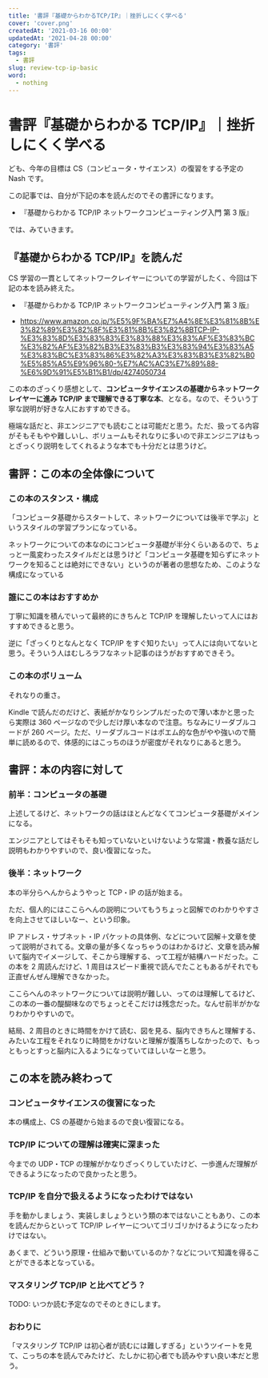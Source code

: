 ```yaml
---
title: '書評『基礎からわかるTCP/IP』｜挫折しにくく学べる'
cover: 'cover.png'
createdAt: '2021-03-16 00:00'
updatedAt: '2021-04-28 00:00'
category: '書評'
tags:
  - 書評
slug: review-tcp-ip-basic
word:
  - nothing
---
```


# 書評『基礎からわかる TCP/IP』｜挫折しにくく学べる

ども、今年の目標は CS（コンピュータ・サイエンス）の復習をする予定の Nash です。

この記事では、自分が下記の本を読んだのでその書評になります。

- 『基礎からわかる TCP/IP ネットワークコンピューティング入門 第 3 版』

では、みていきます。

## 『基礎からわかる TCP/IP』を読んだ

CS 学習の一貫としてネットワークレイヤーについての学習がしたく、今回は下記の本を読み終えた。

- 『基礎からわかる TCP/IP ネットワークコンピューティング入門 第 3 版』

- https://www.amazon.co.jp/%E5%9F%BA%E7%A4%8E%E3%81%8B%E3%82%89%E3%82%8F%E3%81%8B%E3%82%8BTCP-IP-%E3%83%8D%E3%83%83%E3%83%88%E3%83%AF%E3%83%BC%E3%82%AF%E3%82%B3%E3%83%B3%E3%83%94%E3%83%A5%E3%83%BC%E3%83%86%E3%82%A3%E3%83%B3%E3%82%B0%E5%85%A5%E9%96%80-%E7%AC%AC3%E7%89%88-%E6%9D%91%E5%B1%B1/dp/4274050734

この本のざっくり感想として、**コンピュータサイエンスの基礎からネットワークレイヤーに進み TCP/IP まで理解できる丁寧な本**、となる。なので、そういう丁寧な説明が好きな人におすすめできる。

極端な話だと、非エンジニアでも読むことは可能だと思う。ただ、扱ってる内容がそもそもやや難しいし、ボリュームもそれなりに多いので非エンジニアはもっとざっくり説明をしてくれるような本でも十分だとは思うけど。

## 書評：この本の全体像について

### この本のスタンス・構成

「コンピュータ基礎からスタートして、ネットワークについては後半で学ぶ」というスタイルの学習プランになっている。

ネットワークについての本なのにコンピュータ基礎が半分くらいあるので、ちょっと一風変わったスタイルだとは思うけど「コンピュータ基礎を知らずにネットワークを知ることは絶対にできない」というのが著者の思想なため、このような構成になっている

### 誰にこの本はおすすめか

丁寧に知識を積んでいって最終的にきちんと TCP/IP を理解したいって人にはおすすめできると思う。

逆に「ざっくりとなんとなく TCP/IP をすぐ知りたい」って人には向いてないと思う。そういう人はむしろラフなネット記事のほうがおすすめできそう。

### この本のボリューム

それなりの重さ。

Kindle で読んだのだけど、表紙がかなりシンプルだったので薄い本かと思ったら実際は 360 ページなので少しだけ厚い本なので注意。ちなみにリーダブルコードが 260 ページ。ただ、リーダブルコードはポエム的な色がやや強いので簡単に読めるので、体感的にはこっちのほうが密度がそれなりにあると思う。

## 書評：本の内容に対して

### 前半：コンピュータの基礎

上述してるけど、ネットワークの話はほとんどなくてコンピュータ基礎がメインになる。

エンジニアとしてはそもそも知っていないといけないような常識・教養な話だし説明もわかりやすいので、良い復習になった。

### 後半：ネットワーク

本の半分らへんからようやっと TCP・IP の話が始まる。

ただ、個人的にはここらへんの説明についてもうちょっと図解でのわかりやすさを向上させてほしいなー、という印象。

IP アドレス・サブネット・IP パケットの具体例、などについて図解＋文章を使って説明がされてる。文章の量が多くなっちゃうのはわかるけど、文章を読み解いて脳内でイメージして、そこから理解する、って工程が結構ハードだった。この本を 2 周読んだけど、1 周目はスピード重視で読んでたこともあるがそれでも正直ぜんぜん理解できなかった。

ここらへんのネットワークについては説明が難しい、ってのは理解してるけど、この本の一番の醍醐味なのでちょっとそこだけは残念だった。なんせ前半がかなりわかりやすいので。

結局、2 周目のときに時間をかけて読む、図を見る、脳内できちんと理解する、みたいな工程をそれなりに時間をかけないと理解が腹落ちしなかったので、もっともっとすっと脳内に入るようになっていてほしいなーと思う。

## この本を読み終わって

### コンピュータサイエンスの復習になった

本の構成上、CS の基礎から始まるので良い復習になる。

### TCP/IP についての理解は確実に深まった

今までの UDP・TCP の理解がかなりざっくりしていたけど、一歩進んだ理解ができるようになったので良かったと思う。

### TCP/IP を自分で扱えるようになったわけではない

手を動かしましょう、実装しましょうという類の本ではないこともあり、この本を読んだからといって TCP/IP レイヤーについてゴリゴリかけるようになったわけではない。

あくまで、どういう原理・仕組みで動いているのか？などについて知識を得ることができる本となっている。

### マスタリング TCP/IP と比べてどう？

TODO: いつか読む予定なのでそのときにします。

### おわりに

「マスタリング TCP/IP は初心者が読むには難しすぎる」というツイートを見て、こっちの本を読んでみたけど、たしかに初心者でも読みやすい良い本だと思う。
